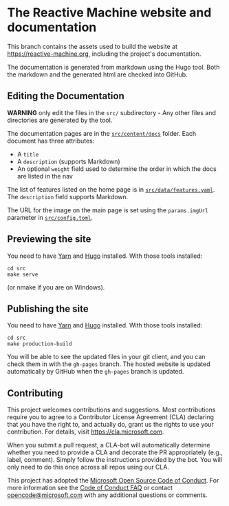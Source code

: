 # The Reactive Machine website and documentation

This branch contains the assets used to build the website at https://reactive-machine.org, including the project's documentation.

The documentation is generated from markdown using the Hugo tool. Both the markdown and the generated html are checked into GitHub.

## Editing the Documentation

**WARNING** only edit the files in the `src/` subdirectory - Any other files and directories are generated by the tool.

The documentation pages are in the [`src/content/docs`](src/content/docs) folder. Each document has three attributes:

* A `title`
* A `description` (supports Markdown)
* An optional `weight` field used to determine the order in which the docs are listed in the nav

The list of features listed on the home page is in [`src/data/features.yaml`](src/data/features.yaml). The `description` field supports Markdown.

The URL for the image on the main page is set using the `params.imgUrl` parameter in [`src/config.toml`](src/config.toml).

## Previewing the site 

You need to have [Yarn](https://yarnpkg.com) and [Hugo](https://gohugo.io) installed. With those tools installed:

```shell
cd src
make serve
```

(or nmake if you are on Windows).


## Publishing the site 

You need to have [Yarn](https://yarnpkg.com) and [Hugo](https://gohugo.io) installed. With those tools installed:

```shell
cd src
make production-build
```

You will be able to see the updated files in your git client, and you can check them in with the `gh-pages` branch. 
The hosted website is updated automatically by GitHub when the `gh-pages` branch is updated.

## Contributing

This project welcomes contributions and suggestions.  Most contributions require you to agree to a
Contributor License Agreement (CLA) declaring that you have the right to, and actually do, grant us
the rights to use your contribution. For details, visit https://cla.microsoft.com.

When you submit a pull request, a CLA-bot will automatically determine whether you need to provide
a CLA and decorate the PR appropriately (e.g., label, comment). Simply follow the instructions
provided by the bot. You will only need to do this once across all repos using our CLA.

This project has adopted the [Microsoft Open Source Code of Conduct](https://opensource.microsoft.com/codeofconduct/).
For more information see the [Code of Conduct FAQ](https://opensource.microsoft.com/codeofconduct/faq/) or
contact [opencode@microsoft.com](mailto:opencode@microsoft.com) with any additional questions or comments.
